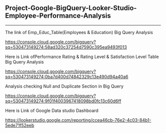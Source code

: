 Project-Google-BigQuery-Looker-Studio-Employee-Performance-Analysis
---------------------------------------------------------------------------------------------------
---------------------------------------------------------------------------------------------------
The link of Emp_Educ_Table(Employees & Education) Big Query Analysis

https://console.cloud.google.com/bigquery?sq=530473149274:58ad320c37254d7590c395ea9493f013

Here is Link ofPerformance Rating & Rating Level & Satisfaction Level Table  Big Query Analysis

https://console.cloud.google.com/bigquery?sq=530473149274:0ba7d400d74842329c13e490d94a40a6

Analysis checking  Null and Duplicate Section in Big Query

https://console.cloud.google.com/bigquery?sq=530473149274:9f01f4003967418098bd0fc13c60d6ff

Here is Link of Google Data studio Dashboard

https://lookerstudio.google.com/reporting/ccea46cb-76e2-4c03-84b1-5ede71f52eeb
